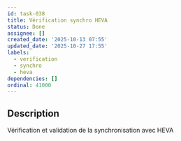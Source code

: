 ```yaml
---
id: task-038
title: Vérification synchro HEVA
status: Done
assignee: []
created_date: '2025-10-13 07:55'
updated_date: '2025-10-27 17:55'
labels:
  - verification
  - synchro
  - heva
dependencies: []
ordinal: 41000
---
```


## Description

<!-- SECTION:DESCRIPTION:BEGIN -->
Vérification et validation de la synchronisation avec HEVA
<!-- SECTION:DESCRIPTION:END -->
